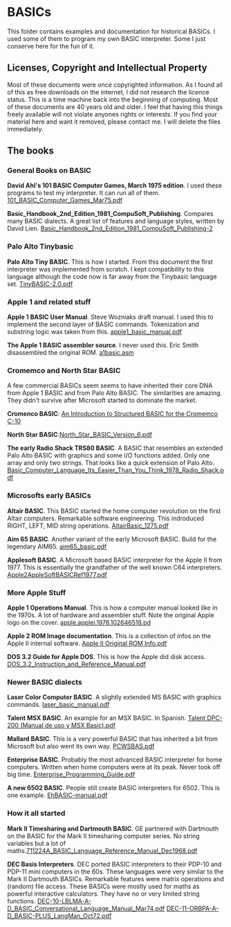 # BASICs

This folder contains examples and documentation for historical BASICs. I used some of them to program my own BASIC interpreter. Some I just conserve here for the fun of it.

## Licenses, Copyright and Intellectual Property

Most of these documents were once copyrighted information. As I found all of this as free downloads on the internet, I did not research the licence status. This is a time machine back into the beginning of computing. Most of these documents are 40 years old and older. I feel that having this things freely available will not violate anyones rights or interests. If you find your material here and want it removed, please contact me. I will delete the files immediately. 

## The books

### General Books on BASIC

**David Ahl's 101 BASIC Computer Games, March 1975 edition**. I used these programs to test my interpreter. It can run all of them. [101_BASIC_Computer_Games_Mar75.pdf](https://github.com/slviajero/tinybasic/blob/main/docs/BASICs/101_BASIC_Computer_Games_Mar75.pdf)

**Basic_Handbook_2nd_Edition_1981_CompuSoft_Publishing**. Compares many BASIC dialects. A great list of features and language styles, written by David Lien. [Basic_Handbook_2nd_Edition_1981_CompuSoft_Publishing-2](https://github.com/slviajero/tinybasic/blob/main/docs/BASICs/Basic_Handbook_2nd_Edition_1981_CompuSoft_Publishing-2.pdf)

### Palo Alto Tinybasic

**Palo Alto Tiny BASIC**. This is how I started. From this document the first interpreter was implemented from scratch. I kept compatibility to this language although the code now is far away from the Tinybasic language set. [TinyBASIC-2.0.pdf](https://github.com/slviajero/tinybasic/blob/main/docs/BASICs/TinyBASIC-2.0.pdf)

### Apple 1 and related stuff

**Apple 1 BASIC User Manual**. Steve Wozniaks draft manual. I used this to implement the second layer of BASIC commands. Tokenization and substring logic was taken from this. [apple1_basic_manual.pdf](https://github.com/slviajero/tinybasic/blob/main/docs/BASICs/apple1_basic_manual.pdf)

**The Apple 1 BASIC assembler source**. I never used this. Eric Smith disassembled the original ROM. [a1basic.asm](https://github.com/slviajero/tinybasic/blob/main/docs/BASICs/a1basic.asm)

### Cromemco and North Star BASIC

A few commercial BASICs seem seems to have inherited their core DNA from Apple 1 BASIC and from Palo Alto BASIC. The similarities are amazing. They didn't survive after Microsoft started to dominate the market.

**Cromenco BASIC**: [An Introduction to Structured BASIC for the Cromemco C-10](https://github.com/slviajero/tinybasic/blob/main/docs/BASICs/An%20Introduction%20to%20Structured%20BASIC%20for%20the%20Cromemco%20C-10.pdf)

**North Star BASIC**:[North_Star_BASIC_Version_6.pdf](North_Star_BASIC_Version_6.pdf)

**The early Radio Shack TRS80 BASIC**. A BASIC that resembles an extended Palo Alto BASIC with graphics and some I/O functions added. Only one array and only two strings. That looks like a quick extension of Palo Alto. [Basic_Computer_Language_Its_Easier_Than_You_Think_1978_Radio_Shack.pdf](https://github.com/slviajero/tinybasic/blob/main/docs/BASICs/Basic_Computer_Language_Its_Easier_Than_You_Think_1978_Radio_Shack.pdf)

### Microsofts early BASICs

**Altair BASIC**. This BASIC started the home computer revolution on the first Altair computers. Remarkable software engineering. This indroduced RIGHT, LEFT, MID string operations. [AltairBasic_1275.pdf](https://github.com/slviajero/tinybasic/blob/main/docs/BASICs/AltairBasic_1275.pdf)

**Aim 65 BASIC**. Another variant of the early Microsoft BASIC. Build for the legendary AIM65. [aim65_basic.pdf](https://github.com/slviajero/tinybasic/blob/main/docs/BASICs/aim65_basic.pdf)

**Applesoft BASIC**. A Microsoft based BASIC interpreter for the Apple II from 1977. This is essentially the grandfather of the well known C64 interpreters. [Apple2AppleSoftBASICRef1977.pdf](https://github.com/slviajero/tinybasic/blob/main/docs/BASICs/Apple2AppleSoftBASICRef1977.pdf)

### More Apple Stuff

**Apple 1 Operations Manual**. This is how a computer manual looked like in the 1970s. A lot of hardware and assembler stuff. Note the original Apple logo on the cover. [apple.applei.1976.102646518.pd](https://github.com/slviajero/tinybasic/blob/main/docs/BASICs/apple.applei.1976.102646518.pdf)

**Apple 2 ROM Image documentation**. This is a collection of infos on the Apple II internal software. [Apple II Original ROM Info.pdf](https://github.com/slviajero/tinybasic/blob/main/docs/BASICs/Apple%20II%20Original%20ROM%20Info.pdf)

**DOS 3.2 Guide for Apple DOS**. This is how the Apple did disk access. [DOS_3.2_Instruction_and_Reference_Manual.pdf](https://github.com/slviajero/tinybasic/blob/main/docs/BASICs/DOS_3.2_Instruction_and_Reference_Manual.pdf)

### Newer BASIC dialects 

**Laser Color Computer BASIC**. A slightly extended MS BASIC with graphics commands. [laser_basic_manual.pdf](https://github.com/slviajero/tinybasic/blob/main/docs/BASICs/laser_basic_manual.pdf)

**Talent MSX BASIC**. An example for an MSX BASIC. In Spanish. [Talent DPC-200 (Manual de uso y MSX Basic).pdf](https://github.com/slviajero/tinybasic/blob/main/docs/BASICs/Talent%20DPC-200%20(Manual%20de%20uso%20y%20MSX%20Basic).pdf)

**Mallard BASIC**. This is a very powerful BASIC that has inherited a bit from Microsoft but also went its own way. [PCWSBAS.pdf](https://github.com/slviajero/tinybasic/blob/main/docs/BASICs/PCWSBAS.pdf)

**Enterprise BASIC**. Probably the most advanced BASIC interpreter for home computers. Written when home computers were at its peak. Never took off big time. [Enterprise_Programming_Guide.pdf](https://github.com/slviajero/tinybasic/blob/main/docs/BASICs/Enterprise_Programming_Guide.pdf)

**A new 6502 BASIC**. People still create BASIC interpreters for 6502. This is one example. [EhBASIC-manual.pdf](https://github.com/slviajero/tinybasic/blob/main/docs/BASICs/EhBASIC-manual.pdf)

### How it all started

**Mark II Timesharing and Dartmouth BASIC**. GE partnered with Dartmouth on the BASIC for the Mark II timesharing computer series. No string variables but a lot of maths.[711224A_BASIC_Language_Reference_Manual_Dec1968.pdf](https://github.com/slviajero/tinybasic/blob/main/docs/BASICs/711224A_BASIC_Language_Reference_Manual_Dec1968.pdf)

**DEC Basis Interpreters**. DEC ported BASIC interpreters to their PDP-10 and PDP-11 mini computers in the 60s. These languages were very similar to the Mark II Dartmouth BASICs. Remarkable features were matrix operations and (random) file access. These BASICs were mostly used for maths as powerful interactive calculators. They have no or very limited string functions. [DEC-10-LBLMA-A-D_BASIC_Conversational_Language_Manual_Mar74.pdf](https://github.com/slviajero/tinybasic/blob/main/docs/BASICs/DEC-10-LBLMA-A-D_BASIC_Conversational_Language_Manual_Mar74.pdf) [DEC-11-ORBPA-A-D_BASIC-PLUS_LangMan_Oct72.pdf](https://github.com/slviajero/tinybasic/blob/main/docs/BASICs/DEC-11-ORBPA-A-D_BASIC-PLUS_LangMan_Oct72.pdf)

